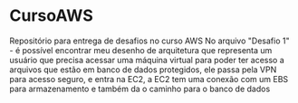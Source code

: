 # CursoAWS
Repositório para entrega de desafios no curso AWS
No arquivo "Desafio 1" - é possível encontrar meu desenho de arquitetura que representa um usuário que precisa acessar uma máquina virtual para poder ter acesso a arquivos que estão em banco de dados protegidos, ele passa pela VPN para acesso seguro, e entra na EC2, a EC2 tem uma conexão com um EBS para armazenamento e também da o caminho para o banco de dados
